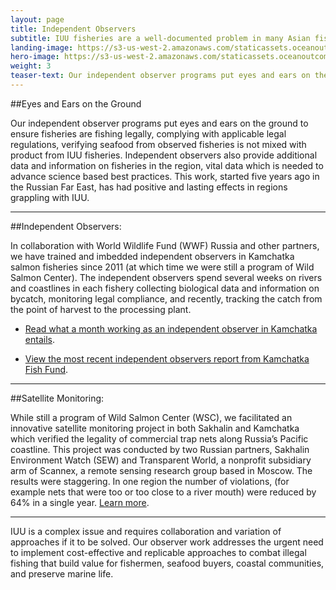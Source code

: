 ```yaml
---
layout: page 
title: Independent Observers
subtitle: IUU fisheries are a well-documented problem in many Asian fisheries, that’s where our observer work comes in.
landing-image: https://s3-us-west-2.amazonaws.com/staticassets.oceanoutcomes.org/rollover+images/observersrollover.jpg
hero-image: https://s3-us-west-2.amazonaws.com/staticassets.oceanoutcomes.org/hero+photos/observershero.jpg
weight: 3
teaser-text: Our independent observer programs put eyes and ears on the ground to ensure fisheries are fishing legally, complying with applicable legal regulations, verifying seafood from observed fisheries is not mixed with product from IUU fisheries. Independent observers also provide additional data and information on fisheries in the region, vital data which is needed to advance science-based best practices. 
---
```

##Eyes and Ears on the Ground

Our independent observer programs put eyes and ears on the ground to ensure fisheries are fishing legally, complying with applicable legal regulations, verifying seafood from observed fisheries is not mixed with product from IUU fisheries. Independent observers also provide additional data and information on fisheries in the region, vital data which is needed to advance science based best practices. This work, started five years ago in the Russian Far East, has had positive and lasting effects in regions grappling with IUU.

---
##Independent Observers:

In collaboration with World Wildlife Fund (WWF) Russia and other partners, we have trained and imbedded independent observers in Kamchatka salmon fisheries since 2011 (at which time we were still a program of Wild Salmon Center). The independent observers spend several weeks on rivers and coastlines in each fishery collecting biological data and information on bycatch, monitoring legal compliance, and recently, tracking the catch from the point of harvest to the processing plant.

  * <a href="http://wildsalmoncenter.org/press/wsc_news_winter_2012.php#nftf" target="_blank">Read what a month working as an independent observer in Kamchatka entails</a>.

  * <a href="https://s3-us-west-2.amazonaws.com/staticassets.oceanoutcomes.org/supporting+documents/KamchatkaFishFundObserverReport.pdf" target="_blank">View the most recent independent observers report from Kamchatka Fish Fund</a>.

---
##Satellite Monitoring:

While still a program of Wild Salmon Center (WSC), we facilitated an innovative satellite monitoring project in both Sakhalin and Kamchatka which verified the legality of commercial trap nets along Russia’s Pacific coastline. This project was conducted by two Russian partners, Sakhalin Environment Watch (SEW) and Transparent World, a nonprofit subsidiary arm of Scannex, a remote sensing research group based in Moscow. The results were staggering. In one region the number of violations, (for example nets that were too or too close to a river mouth) were reduced by 64% in a single year. <a href="https://s3-us-west-2.amazonaws.com/staticassets.oceanoutcomes.org/supporting+documents/SatelliteMonitoringBrochure.pdf" target="_blank">Learn more</a>.

---
IUU is a complex issue and requires collaboration and variation of approaches if it to be solved. Our observer work addresses the urgent need to implement cost-effective and replicable approaches to combat illegal fishing that build value for fishermen, seafood buyers, coastal communities, and preserve marine life.
